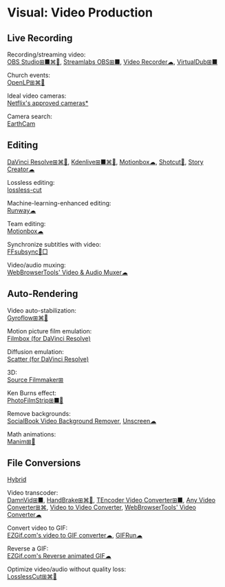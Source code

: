 # Visual: Video Production

## Live Recording

Recording/streaming video:  
[OBS Studio⊞■⌘🐧](https://obsproject.com/),
[Streamlabs OBS⊞■](https://streamlabs.com/streamlabs-obs),
[Video Recorder☁](https://webbrowsertools.com/video-recorder/),
[VirtualDub⊞■](https://sourceforge.net/projects/virtualdub/)

Church events:  
[OpenLP⊞⌘🐧](https://openlp.org/)

Ideal video cameras:  
[Netflix's approved cameras*](https://partnerhelp.netflixstudios.com/hc/en-us/articles/360000579527-Cameras-and-Image-Capture)

Camera search:  
[EarthCam](https://www.earthcam.com/)

## Editing

[DaVinci Resolve⊞⌘🐧](https://www.blackmagicdesign.com/products/davinciresolve/),
[Kdenlive⊞■⌘🐧](https://kdenlive.org/),
[Motionbox☁](https://motionbox.io/),
[Shotcut🐧](https://www.shotcut.org/),
[Story Creator☁](https://storycreatorapp.com/)

Lossless editing:  
[lossless-cut](https://github.com/mifi/lossless-cut)

Machine-learning-enhanced editing:  
[Runway☁](https://runwayml.com/)

Team editing:  
[Motionbox☁](https://motionbox.io/)


Synchronize subtitles with video:  
[FFsubsync🐧□](https://github.com/smacke/ffsubsync)

Video/audio muxing:  
[WebBrowserTools' Video & Audio Muxer☁](https://webbrowsertools.com/video-audio-muxer/)

## Auto-Rendering

Video auto-stabilization:  
[Gyroflow⊞⌘🐧](https://gyroflow.xyz/)

Motion picture film emulation:  
[Filmbox (for DaVinci Resolve)](https://videovillage.com/filmbox/)

Diffusion emulation:  
[Scatter (for DaVinci Resolve)](https://videovillage.com/scatter/)

3D:  
[Source Filmmaker⊞](https://store.steampowered.com/app/1840/Source_Filmmaker/)

Ken Burns effect:  
[PhotoFilmStrip⊞■🐧](https://www.photofilmstrip.org/en/)

Remove backgrounds:  
[SocialBook Video Background Remover](https://socialbook.io/remove-video-background),
[Unscreen☁](https://www.unscreen.com/)

Math animations:  
[Manim⊞🐧](https://www.manim.community/)

## File Conversions

[Hybrid](https://www.selur.de/)

Video transcoder:  
[DamnVid⊞■](https://damnvid.en.softonic.com/),
[HandBrake⊞⌘🐧](https://handbrake.fr/),
[TEncoder Video Converter⊞■](https://www.fosshub.com/TEncoder-Video-Converter.html),
[Any Video Converter⊞⌘](https://www.anvsoft.com/any-video-converter-free.html),
[Video to Video Converter](https://www.videotovideo.org/),
[WebBrowserTools' Video Converter☁](https://webbrowsertools.com/video-converter/)

Convert video to GIF:  
[EZGif.com's video to GIF converter☁](https://ezgif.com/video-to-gif),
[GIFRun☁](https://gifrun.com/)

Reverse a GIF:  
[EZGif.com's Reverse animated GIF☁](https://ezgif.com/reverse)

Optimize video/audio without quality loss:  
[LosslessCut⊞⌘🐧](https://mifi.no/losslesscut/)
